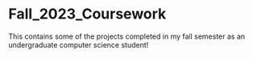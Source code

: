 # Fall_2023_Coursework
This contains some of the projects completed in my fall semester as an undergraduate computer science student!
